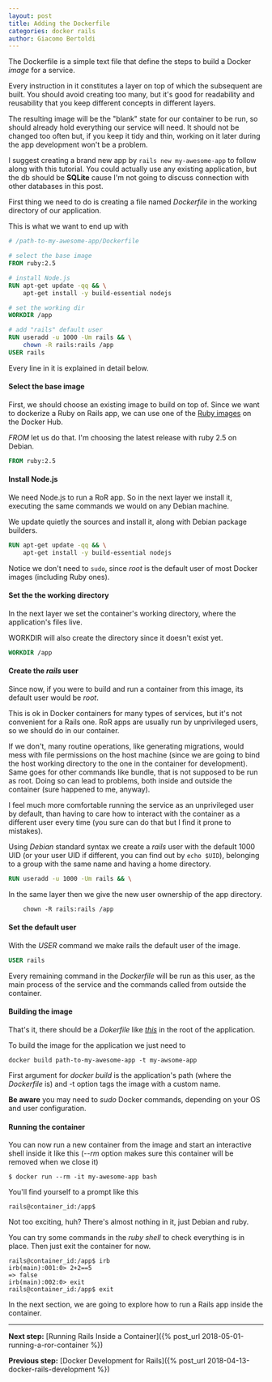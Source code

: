 ```yaml
---
layout: post
title: Adding the Dockerfile
categories: docker rails
author: Giacomo Bertoldi
---
```


The Dockerfile is a simple text file that define the steps to build a Docker _image_ for a service.

Every instruction in it constitutes a layer on top of which the subsequent are built.
You should avoid creating too many, but it's good for readability and reusability that you keep different concepts in different layers.

The resulting image will be the "blank" state for our container to be run, so should already hold everything our service will need. It should not be changed too often but, if you keep it tidy and thin, working on it later during the app development won't be a problem.

I suggest creating a brand new app by ```rails new my-awesome-app``` to follow along with this tutorial.
You could actually use any existing application, but the db should be **SQLite** cause I'm not going to discuss connection with other databases in this post.

First thing we need to do is creating a file named _Dockerfile_ in the working directory of our application.

This is what we want to end up with
```Dockerfile
# /path-to-my-awesome-app/Dockerfile

# select the base image
FROM ruby:2.5

# install Node.js
RUN apt-get update -qq && \
    apt-get install -y build-essential nodejs

# set the working dir
WORKDIR /app

# add "rails" default user
RUN useradd -u 1000 -Um rails && \
    chown -R rails:rails /app
USER rails
```

Every line in it is explained in detail below.


#### Select the base image

First, we should choose an existing image to build on top of.
Since we want to dockerize a Ruby on Rails app, we can use one of the [Ruby images](ciao) on the Docker Hub.

_FROM_ let us do that.
I'm choosing the latest release with ruby 2.5 on Debian.
```Dockerfile
FROM ruby:2.5
```


#### Install Node.js

We need Node.js to run a RoR app.
So in the next layer we install it, executing the same commands we would on any Debian machine.

We update quietly the sources and install it, along with Debian package builders.
```Dockerfile
RUN apt-get update -qq && \
    apt-get install -y build-essential nodejs
```

Notice we don't need to ```sudo```, since _root_ is the default user of most Docker images (including Ruby ones).


#### Set the the working directory

In the next layer we set the container's working directory,
where the application's files live.

WORKDIR will also create the directory since it doesn't exist yet.
```Dockerfile
WORKDIR /app
```


#### Create the _rails_ user

Since now, if you were to build and run a container from this image, its default user would be _root_.

This is ok in Docker containers for many types of services, but it's not convenient for a Rails one.
RoR apps are usually run by unprivileged users, so we should do in our container.

If we don't, many routine operations, like generating migrations, would mess with file permissions on the host machine
(since we are going to bind the host working directory to the one in the container for development).
Same goes for other commands like bundle, that is not supposed to be run as root. Doing so can lead to problems, both inside and outside the container (sure happened to me, anyway).

I feel much more comfortable running the service as an unprivileged user by default, than having to care how to interact with the container as a different user every time
(you sure can do that but I find it prone to mistakes).

Using _Debian_ standard syntax we create a _rails_  user with the default 1000 UID (or your user UID if different, you can find out by ```echo $UID```), belonging to a group with the same name and having a home directory.
```Dockerfile
RUN useradd -u 1000 -Um rails && \
```
In the same layer then we give the new user ownership of the app directory.
```Dockerfile
    chown -R rails:rails /app
```


#### Set the default user

With the _USER_ command we make rails the default user of the image.
```Dockerfile
USER rails
```

Every remaining command in the _Dockerfile_ will be run as this user,
as the main process of the service and the commands called from outside the container.


#### Building the image

That's it, there should be a _Dokerfile_ like [_this_](https://github.com/rubynetti/ror-docker-templates/blob/master/basic/Dockerfile) in the root of the application.

To build the image for the application we just need to
```
docker build path-to-my-awesome-app -t my-awsome-app
```
First argument for _docker build_ is the application's path (where the _Dockerfile_ is) and -t option tags the image with a custom name.

**Be aware** you may need to _sudo_ Docker commands, depending on your OS and user configuration.


#### Running the container

You can now run a new container from the image and start an interactive shell inside it like this
(_--rm_ option makes sure this container will be removed when we close it)
```
$ docker run --rm -it my-awesome-app bash
```
You'll find yourself to a prompt like this
```
rails@container_id:/app$
```

Not too exciting, huh?
There's almost nothing in it, just Debian and ruby.

You can try some commands in the _ruby shell_ to check everything is in place.
Then just exit the container for now.
```
rails@container_id:/app$ irb
irb(main):001:0> 2+2==5
=> false
irb(main):002:0> exit
rails@container_id:/app$ exit
```

In the next section, we are going to explore how to run a Rails app inside the container.


<hr/>

**Next step:**
[Running Rails Inside a Container]({% post_url 2018-05-01-running-a-ror-container %})

**Previous step:**
[Docker Development for Rails]({% post_url 2018-04-13-docker-rails-development %})
